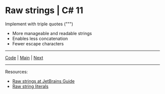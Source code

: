 # Raw strings | C# 11

Implement with triple quotes (""")

* More manageable and readable strings
* Enables less concatenation 
* Fewer escape characters

***
[Code](../Services/OrderService.cs) | [Main](main.md) | [Next](string-interpolation.md)
***
Resources:

* [Raw strings at JetBrains Guide](https://www.jetbrains.com/guide/dotnet/tips/csharp11-raw-strings/)
* [Raw string literals](https://learn.microsoft.com/dotnet/csharp/whats-new/csharp-11#raw-string-literals)
